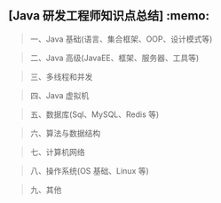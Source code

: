 <h2>[Java 研发工程师知识点总结] :memo: </h2> 
 
> 一、Java 基础(语言、集合框架、OOP、设计模式等)

> 二、Java 高级(JavaEE、框架、服务器、工具等)

> 三、多线程和并发

> 四、Java 虚拟机

> 五、数据库(Sql、MySQL、Redis 等)

> 六、算法与数据结构

> 七、计算机网络

> 八、操作系统(OS 基础、Linux 等)

> 九、其他
